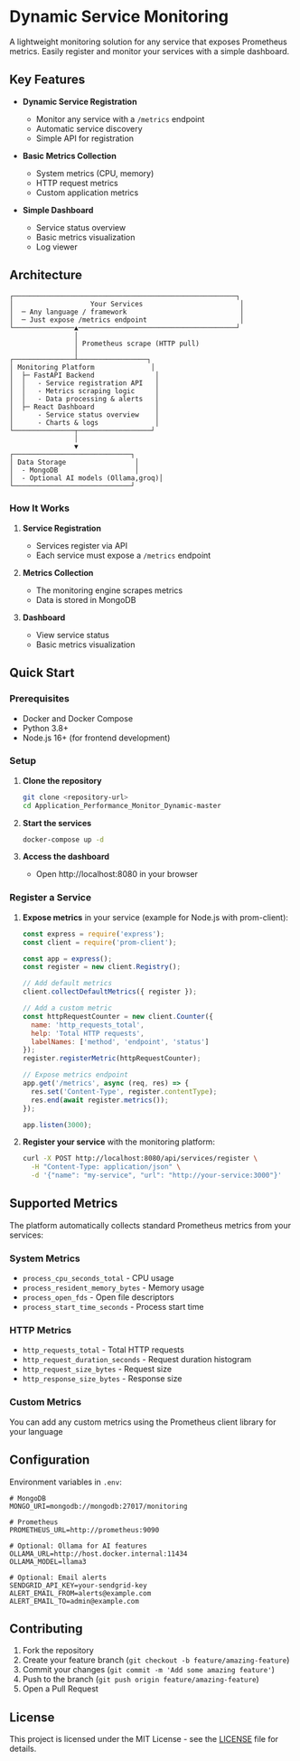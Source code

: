 # Dynamic Service Monitoring

A lightweight monitoring solution for any service that exposes Prometheus metrics. Easily register and monitor your services with a simple dashboard.

## Key Features

- **Dynamic Service Registration**
  - Monitor any service with a `/metrics` endpoint
  - Automatic service discovery
  - Simple API for registration

- **Basic Metrics Collection**
  - System metrics (CPU, memory)
  - HTTP request metrics
  - Custom application metrics

- **Simple Dashboard**
  - Service status overview
  - Basic metrics visualization
  - Log viewer

## Architecture

```
┌───────────────────────────────────────────────────────┐
│                   Your Services                        │
│  ─ Any language / framework                            │
│  ─ Just expose /metrics endpoint                       │
└───────────────▲───────────────────────────────────────┘
                │
                │ Prometheus scrape (HTTP pull)
                │
┌───────────────┴─────────────────┐
│ Monitoring Platform              │
│  ├─ FastAPI Backend               │
│  │   - Service registration API   │
│  │   - Metrics scraping logic     │
│  │   - Data processing & alerts   │
│  ├─ React Dashboard               │
│      - Service status overview    │
│      - Charts & logs              │
└───────────────┬──────────────────┘
                │
                ▼
┌─────────────────────────────┐
│ Data Storage                 │
│  - MongoDB                   │
│  - Optional AI models (Ollama,groq)│
└─────────────────────────────┘

```

### How It Works
1. **Service Registration**
   - Services register via API
   - Each service must expose a `/metrics` endpoint

2. **Metrics Collection**
   - The monitoring engine scrapes metrics
   - Data is stored in MongoDB

3. **Dashboard**
   - View service status
   - Basic metrics visualization

## Quick Start

### Prerequisites

- Docker and Docker Compose
- Python 3.8+
- Node.js 16+ (for frontend development)

### Setup

1. **Clone the repository**
   ```bash
   git clone <repository-url>
   cd Application_Performance_Monitor_Dynamic-master
   ```

2. **Start the services**
   ```bash
   docker-compose up -d
   ```

3. **Access the dashboard**
   - Open http://localhost:8080 in your browser

### Register a Service

1. **Expose metrics** in your service (example for Node.js with prom-client):
   ```javascript
   const express = require('express');
   const client = require('prom-client');
   
   const app = express();
   const register = new client.Registry();
   
   // Add default metrics
   client.collectDefaultMetrics({ register });
   
   // Add a custom metric
   const httpRequestCounter = new client.Counter({
     name: 'http_requests_total',
     help: 'Total HTTP requests',
     labelNames: ['method', 'endpoint', 'status']
   });
   register.registerMetric(httpRequestCounter);
   
   // Expose metrics endpoint
   app.get('/metrics', async (req, res) => {
     res.set('Content-Type', register.contentType);
     res.end(await register.metrics());
   });
   
   app.listen(3000);
   ```

2. **Register your service** with the monitoring platform:
   ```bash
   curl -X POST http://localhost:8080/api/services/register \
     -H "Content-Type: application/json" \
     -d '{"name": "my-service", "url": "http://your-service:3000"}'
   ```

## Supported Metrics

The platform automatically collects standard Prometheus metrics from your services:

### System Metrics
- `process_cpu_seconds_total` - CPU usage
- `process_resident_memory_bytes` - Memory usage
- `process_open_fds` - Open file descriptors
- `process_start_time_seconds` - Process start time

### HTTP Metrics
- `http_requests_total` - Total HTTP requests
- `http_request_duration_seconds` - Request duration histogram
- `http_request_size_bytes` - Request size
- `http_response_size_bytes` - Response size

### Custom Metrics
You can add any custom metrics using the Prometheus client library for your language

## Configuration

Environment variables in `.env`:
```
# MongoDB
MONGO_URI=mongodb://mongodb:27017/monitoring

# Prometheus
PROMETHEUS_URL=http://prometheus:9090

# Optional: Ollama for AI features
OLLAMA_URL=http://host.docker.internal:11434
OLLAMA_MODEL=llama3

# Optional: Email alerts
SENDGRID_API_KEY=your-sendgrid-key
ALERT_EMAIL_FROM=alerts@example.com
ALERT_EMAIL_TO=admin@example.com
```

## Contributing

1. Fork the repository
2. Create your feature branch (`git checkout -b feature/amazing-feature`)
3. Commit your changes (`git commit -m 'Add some amazing feature'`)
4. Push to the branch (`git push origin feature/amazing-feature`)
5. Open a Pull Request

## License

This project is licensed under the MIT License - see the [LICENSE](LICENSE) file for details.
